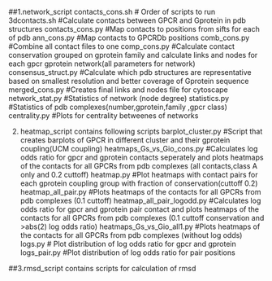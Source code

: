 ##1.network_script
contacts_cons.sh # Order of scripts to run
3dcontacts.sh #Calculate contacts between GPCR and Gprotein in pdb structures
contacts_cons.py #Map contacts to positions from sifts for each of pdb
ann_cons.py #Map contacts to GPCRDb positions
comb_cons.py #Combine all contact files to one
comp_cons.py #Calculate contact conservation grouped on gprotein family and calculate links and nodes for each gpcr gprotein network(all parameters for network)
consensus_struct.py #Calculate which pdb structures are representative based on smallest resolution and better coverage of Gprotein sequence
merged_cons.py #Creates final links and nodes file for cytoscape
network_stat.py #Statistics of network (node degree)
statistics.py #Statistics of pdb complexes(number,gprotein,family ,gpcr class)
centrality.py #Plots for centrality betweenes of networks

2. heatmap_script contains following scripts
barplot_cluster.py #Script that creates barplots of GPCR in different cluster and their gprotein coupling(UCM coupling)
heatmaps_Gs_vs_Gio_cons.py #Calculates log odds ratio for gpcr and gprotein contacts seperately and plots heatmaps of the contacts for all GPCRs from pdb complexes (all contacts,class A only and 0.2 cuttoff)
heatmap.py #Plot heatmaps with contact pairs for each gprotein coupling group with fraction of conservation(cuttoff 0.2)
heatmap_all_pair.py #Plots heatmaps of the contacts for all GPCRs from pdb complexes (0.1 cuttoff)
heatmap_all_pair_logodd.py #Calculates log odds ratio for gpcr and gprotein pair contact and plots heatmaps of the contacts for all GPCRs from pdb complexes (0.1 cuttoff conservation and >abs(2) log odds ratio)
heatmaps_Gs_vs_Gio_all1.py #Plots heatmaps of the contacts for all GPCRs from pdb complexes (without log odds)
logs.py # Plot distribution of log odds ratio for gpcr and gprotein 
logs_pair.py  #Plot distribution of log odds ratio for pair positions


##3.rmsd_script contains scripts for calculation of rmsd
